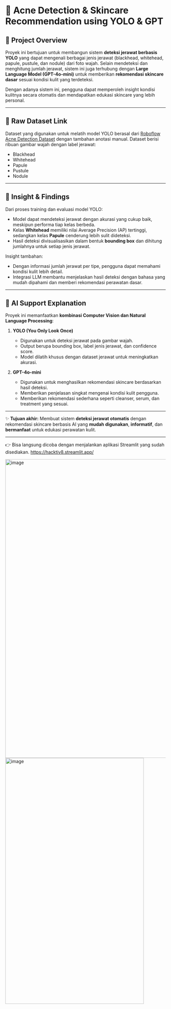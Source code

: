
# 🌸 Acne Detection & Skincare Recommendation using YOLO & GPT

## 📌 Project Overview

Proyek ini bertujuan untuk membangun sistem **deteksi jerawat berbasis YOLO** yang dapat mengenali berbagai jenis jerawat (blackhead, whitehead, papule, pustule, dan nodule) dari foto wajah.
Selain mendeteksi dan menghitung jumlah jerawat, sistem ini juga terhubung dengan **Large Language Model (GPT-4o-mini)** untuk memberikan **rekomendasi skincare dasar** sesuai kondisi kulit yang terdeteksi.

Dengan adanya sistem ini, pengguna dapat memperoleh insight kondisi kulitnya secara otomatis dan mendapatkan edukasi skincare yang lebih personal.

---

## 📂 Raw Dataset Link

Dataset yang digunakan untuk melatih model YOLO berasal dari [Roboflow Acne Detection Dataset](https://roboflow.com/) dengan tambahan anotasi manual.
Dataset berisi ribuan gambar wajah dengan label jerawat:

* Blackhead
* Whitehead
* Papule
* Pustule
* Nodule

---

## 🔎 Insight & Findings

Dari proses training dan evaluasi model YOLO:

* Model dapat mendeteksi jerawat dengan akurasi yang cukup baik, meskipun performa tiap kelas berbeda.
* Kelas **Whitehead** memiliki nilai Average Precision (AP) tertinggi, sedangkan kelas **Papule** cenderung lebih sulit dideteksi.
* Hasil deteksi divisualisasikan dalam bentuk **bounding box** dan dihitung jumlahnya untuk setiap jenis jerawat.

Insight tambahan:

* Dengan informasi jumlah jerawat per tipe, pengguna dapat memahami kondisi kulit lebih detail.
* Integrasi LLM membantu menjelaskan hasil deteksi dengan bahasa yang mudah dipahami dan memberi rekomendasi perawatan dasar.

---

## 🤖 AI Support Explanation

Proyek ini memanfaatkan **kombinasi Computer Vision dan Natural Language Processing**:

1. **YOLO (You Only Look Once)**

   * Digunakan untuk deteksi jerawat pada gambar wajah.
   * Output berupa bounding box, label jenis jerawat, dan confidence score.
   * Model dilatih khusus dengan dataset jerawat untuk meningkatkan akurasi.

2. **GPT-4o-mini**

   * Digunakan untuk menghasilkan rekomendasi skincare berdasarkan hasil deteksi.
   * Memberikan penjelasan singkat mengenai kondisi kulit pengguna.
   * Memberikan rekomendasi sederhana seperti cleanser, serum, dan treatment yang sesuai.

---

✨ **Tujuan akhir:**
Membuat sistem **deteksi jerawat otomatis** dengan rekomendasi skincare berbasis AI yang **mudah digunakan**, **informatif**, dan **bermanfaat** untuk edukasi perawatan kulit.

---

👉 Bisa langsung dicoba dengan menjalankan aplikasi Streamlit yang sudah disediakan.
https://hacktiv8.streamlit.app/



<img width="1906" height="935" alt="image" src="https://github.com/user-attachments/assets/f6a1afd7-411a-4e9a-8204-71c6fc07a075" />



<img width="435" height="770" alt="image" src="https://github.com/user-attachments/assets/d3d35127-e0cc-4b34-9d4f-61c90fd2bef9" />

